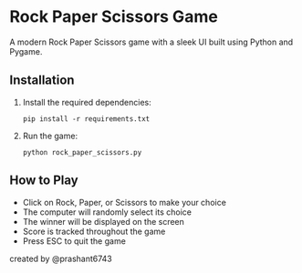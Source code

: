 # Rock Paper Scissors Game

A modern Rock Paper Scissors game with a sleek UI built using Python and Pygame.

## Installation

1. Install the required dependencies:
   ```
   pip install -r requirements.txt
   ```

2. Run the game:
   ```
   python rock_paper_scissors.py
   ```

## How to Play

- Click on Rock, Paper, or Scissors to make your choice
- The computer will randomly select its choice
- The winner will be displayed on the screen
- Score is tracked throughout the game
- Press ESC to quit the game

created by @prashant6743